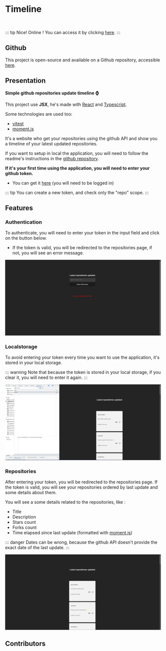 <script setup>
import { VPTeamMembers } from 'vitepress/theme'

const additionalsMembers = []

const members = [
	...additionalsMembers,
  {
		avatar: "https://github.com/AlxisHenry.png",
		name: "Alexis Henry",
		title: "Contributor",
		links: [
			{ icon: "github", link: "https://github.com/Alxishenry" },
			{
				icon: "linkedin",
				link: "https://www.linkedin.com/in/alexishenry03",
			},
  	],
  },
];

</script>

# Timeline <Badge type="tip" text="v1.1.0" />

<br>

::: tip Nice!
Online ! You can access it by clicking [here](https://alxishenry.github.io/timeline/).
:::

## Github

This project is open-source and available on a Github repository, accessible [here](https://github.com/AlxisHenry/timeline).

## Presentation

**Simple github repositories update timeline ⌚**

This project use <strong>JSX</strong>, he's made with [React](https://fr.reactjs.org/) and [Typescript](https://www.typescriptlang.org/). 

Some technologies are used too: 

- [vitest](https://vitest.dev/)
- [moment.js](https://momentjs.com/)

It's a website who get your repositories using the github API and show you a timeline of your latest updated repositories. 

If you want to setup in local the application, you will need to follow the readme's instructions in the [github repository](https://github.com/AlxisHenry/timeline).

**If it's your first time using the application, you will need to enter your github token.**

- You can get it [here](https://github.com/settings/tokens) (you will need to be logged in)

::: tip
You can create a new token, and check only the "repo" scope.
:::

## Features

### Authentication

To authenticate, you will need to enter your token in the input field and click on the button below. 

- If the token is valid, you will be redirected to the repositories page, if not, you will see an error message.

![Timeline Homepage](/static/timeline-token.png)

### Localstorage

To avoid entering your token every time you want to use the application, it's stored in your local storage.

::: warning
Note that because the token is stored in your local storage, if you clear it, you will need to enter it again.
:::

![Timeline Homepage](/static/timeline-localstorage.png)

### Repositories

After entering your token, you will be redirected to the repositories page. 
If the token is valid, you will see your repositories ordered by last update and some details about them.

You will see a some details related to the repositories, like :

- Title
- Description
- Stars count
- Forks count
- Time elapsed since last update (formatted with [moment.js](https://momentjs.com/))

::: danger
Dates can be wrong, because the github API doesn't provide the exact date of the last update.
:::

![Timeline Homepage](/static/timeline-repositories.png)

## Contributors

<VPTeamMembers size="medium" :members="members" />
